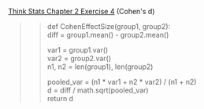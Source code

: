 [Think Stats Chapter 2 Exercise 4](http://greenteapress.com/thinkstats2/html/thinkstats2003.html#toc24) (Cohen's d)

>> def CohenEffectSize(group1, group2):  
>>    diff = group1.mean() - group2.mean()  
>>  
>>    var1 = group1.var()  
>>    var2 = group2.var()  
>>    n1, n2 = len(group1), len(group2)  
>>  
>>    pooled_var = (n1 * var1 + n2 * var2) / (n1 + n2)  
>>    d = diff / math.sqrt(pooled_var)  
>>    return d  
